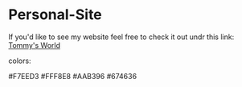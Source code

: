 # Personal-Site
If you'd like to see my website feel free to check it out undr this link:
[Tommy's World](https://tom-par.github.io/Personal-Site/)

colors:

#F7EED3
#FFF8E8
#AAB396
#674636
